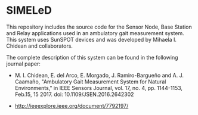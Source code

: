 # SIMELeD

This repository includes the source code for the Sensor Node, Base Station and Relay applications used in an ambulatory gait measurement system. This system uses SunSPOT devices and was developed by Mihaela I. Chidean and collaborators. 

The complete description of this system can be found in the following journal paper:
   - M. I. Chidean, E. del Arco, E. Morgado, J. Ramiro-Bargueño and A. J. Caamaño, 
     "Ambulatory Gait Measurement System for Natural Environments," 
     in IEEE Sensors Journal, vol. 17, no. 4, pp. 1144-1153, Feb.15, 15 2017.
     doi: 10.1109/JSEN.2016.2642302

   - http://ieeexplore.ieee.org/document/7792197/ 
